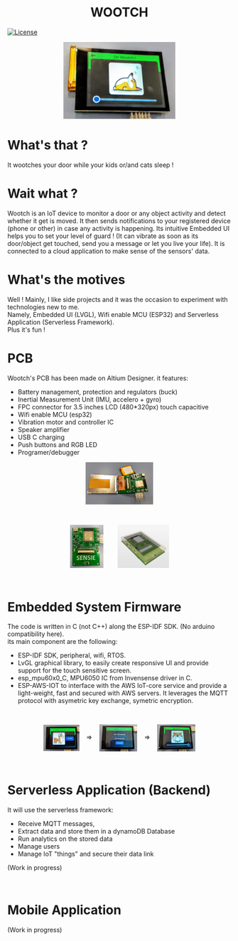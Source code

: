<h1 align="center">WOOTCH</h1>

[![License](https://img.shields.io/badge/license-MIT-blue.svg)](https://opensource.org/licenses/MIT)

<p align="center"><img width=50% src="Support/readme_assets/wootch_on.jpg"></p>

# What's that ?
It wootches your door while your kids or/and cats sleep !

# Wait what ?
Wootch is an IoT device to monitor a door or any object activity and detect whether it get is moved. It then sends notifications to your registered device (phone or other) in case any activity is happening. Its intuitive Embedded UI helps you to set your level of guard ! (It can vibrate as soon as its door/object get touched, send you a message or let you live your life). It is connected to a cloud application to make sense of the sensors' data.

# What's the motives
Well ! Mainly, I like side projects and it was the occasion to experiment with technologies new to me. 
<br>
Namely, Embedded UI (LVGL), Wifi enable MCU (ESP32) and Serverless Application (Serverless Framework). 
<br>
Plus it's fun !


# PCB

Wootch's PCB has been made on Altium Designer. it features: 
- Battery management, protection and regulators (buck)
- Inertial Measurement Unit (IMU, accelero + gyro)
- FPC connector for 3.5 inches LCD (480*320px) touch capacitive
- Wifi enable MCU (esp32)
- Vibration motor and controller IC
- Speaker amplifier 
- USB C charging
- Push buttons and RGB LED
- Programer/debugger

<p align="center"><img align="center" width=30% src="Support/readme_assets/wootch_open_all.jpg"></p>
<br>
<p align="center">
<img align="center" width=15% src="Support/readme_assets/wootch_hardware.jpg">
&nbsp;&nbsp;&nbsp;&nbsp;&nbsp;&nbsp;
<img align="center"  width=23% src="Support/readme_assets/altium.png">
</p>
<br>

# Embedded System Firmware
The code is written in C (not C++) along the ESP-IDF SDK. (No arduino compatibility here). <br>
its main component are the following: 
- ESP-IDF SDK, peripheral, wifi, RTOS.
- LvGL graphical library, to easily create responsive UI and provide support for the touch sensitive screen.
- esp_mpu60x0_C, MPU6050 IC from Invensense driver in C.
- ESP-AWS-IOT to interface with the AWS IoT-core service and provide a light-weight, fast and secured with AWS servers. It leverages the MQTT protocol with asymetric key exchange, symetric encryption.

<br>
<p align="center">
<img align="center" width=16% src="Support/readme_assets/start.jpg">
&nbsp;&nbsp;&nbsp;=>&nbsp;&nbsp;&nbsp;
<img align="center" width=17% src="Support/readme_assets/wifi.jpg">
&nbsp;&nbsp;&nbsp;=>&nbsp;&nbsp;&nbsp;
<img align="center"  width=17% src="Support/readme_assets/on_wootch.jpg">
</p>
<br>

# Serverless Application (Backend)

It will use the serverless framework:
- Receive MQTT messages, 
- Extract data and store them in a dynamoDB Database
- Run analytics on the stored data
- Manage users
- Manage IoT "things" and secure their data link

(Work in progress)

<br>

# Mobile Application

(Work in progress)